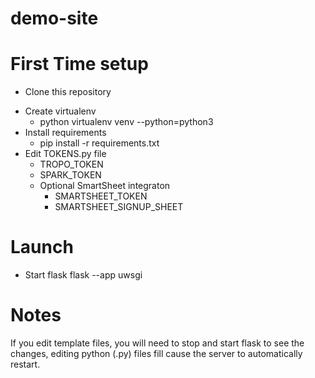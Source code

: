 # demo-site 

# First Time setup
* Clone this repository
- Create virtualenv
  * python virtualenv venv --python=python3
- Install requirements
  * pip install -r requirements.txt
- Edit TOKENS.py file
  * TROPO_TOKEN
  * SPARK_TOKEN
  - Optional SmartSheet integraton
    * SMARTSHEET_TOKEN
    * SMARTSHEET_SIGNUP_SHEET

# Launch
* Start flask
flask --app uwsgi

# Notes
If you edit template files, you will need to stop and start flask to see the changes, editing python (.py) files fill cause the server to automatically restart.
